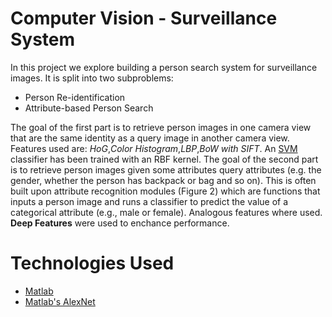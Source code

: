 # Computer Vision - Surveillance System

In this project we explore building a person search system for surveillance images. It is split into two subproblems:

* Person Re-identification
* Attribute-based Person Search

The goal of the first part  is to retrieve person images in one camera view that are the same identity as a query image in another camera view. Features used are:
*HoG*,*Color Histogram*,*LBP*,*BoW with SIFT*. An [SVM](https://en.wikipedia.org/wiki/Support_vector_machine) classifier has been trained with an RBF kernel. 
The goal of the second part is to retrieve person images given some attributes query attributes (e.g. the gender, whether the person has backpack or bag and so on). This is often built
upon attribute recognition modules (Figure 2) which are functions that inputs a person image and runs a classifier to predict the value of a categorical attribute (e.g., male or female).
Analogous features where used. **Deep Features** were used to enchance performance. 

# Technologies Used

* [Matlab](https://www.mathworks.com/products/matlab.html)
* [Matlab's AlexNet](https://www.mathworks.com/help/deeplearning/ref/alexnet.html)


